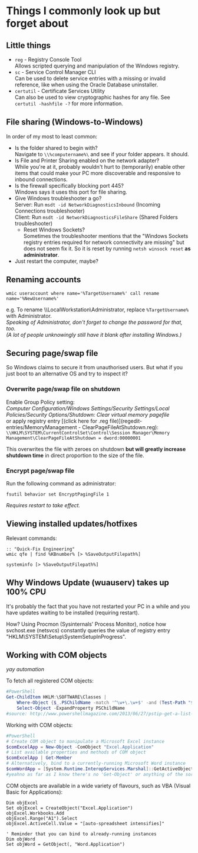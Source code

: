# Things I commonly look up but forget about

## Little things
* `reg` - Registry Console Tool  
          Allows scripted querying and manipulation of the Windows registry.
* `sc`  - Service Control Manager CLI  
          Can be used to delete service entries with a missing or invalid reference, like when using the Oracle Database uninstaller.
* `certutil` - Certificate Services Utility  
               Can also be used to view cryptographic hashes for any file. See `certutil -hashfile -?` for more information.

## File sharing (Windows-to-Windows)
In order of my most to least common:
* Is the folder shared to begin with?  
  Navigate to `\\%computername%\` and see if your folder appears. It should.
* Is File and Printer Sharing enabled on the network adapter?  
  While you're at it, probably wouldn't hurt to (temporarily) enable other items that could make your PC more discoverable and responsive to inbound connections.
* Is the firewall specifically blocking port 445?  
  Windows says it uses this port for file sharing.
* Give Windows troubleshooter a go?  
  Server: Run `msdt -id NetworkDiagnosticsInbound` (Incoming Connections troubleshooter)  
  Client: Run `msdt -id NetworkDiagnosticsFileShare` (Shared Folders troubleshooter)
  * Reset Windows Sockets?  
    Sometimes the troubleshooter mentions that the "Windows Sockets registry entries required for network connectivity are missing" but does not seem fix it. So it is reset by running `netsh winsock reset` **as administrator**.
* Just restart the computer, maybe? <!--With each passing year, PC uptime improves. Shut down your computer, they say! It's not a server, they say! Not counting the Patch Tuesday restarts, I probably could have stayed up for about half a year before I broke something.-->

## Renaming accounts

	wmic useraccount where name='%TargetUsername%' call rename name='%NewUsername%'

e.g. To rename \\\\LocalWorkstation\Administrator, replace `%TargetUsername%` with Administrator.  
_Speaking of Administrator, don't forget to change the password for that, too.  
(A lot of people unknowingly still have it blank after installing Windows.)_

## Securing page/swap file
So Windows claims to secure it from unauthorised users. But what if you just boot to an alternative OS and try to inspect it?

### Overwrite page/swap file on shutdown
Enable Group Policy setting:  
_Computer Configuration/Windows Settings/Security Settings/Local Policies/Security Options/Shutdown: Clear virtual memory pagefile_  
or apply registry entry [(click here for .reg file)](regedit-entries/MemoryManagement - ClearPageFileAtShutdown.reg):  
`\\HKLM\SYSTEM\CurrentControlSet\Control\Session Manager\Memory Management\ClearPageFileAtShutdown = dword:00000001`

This overwrites the file with zeroes on shutdown **but will greatly increase shutdown time** in direct proportion to the size of the file.

### Encrypt page/swap file
Run the following command as administrator:

	fsutil behavior set EncryptPagingFile 1

_Requires restart to take effect._

## Viewing installed updates/hotfixes
Relevant commands:

	:: "Quick-Fix Engineering"
	wmic qfe | find %KBnumber% [> %SaveOutputFilepath%]
	
	systeminfo [> %SaveOutputFilepath%]

## Why Windows Update (wuauserv) takes up 100% CPU
It's probably the fact that you have not restarted your PC in a while and you have updates waiting to be installed (requiring restart).

How? Using Procmon (Sysinternals' Process Monitor), notice how svchost.exe (netsvcs) constantly queries the value of registry entry "HKLM\SYSTEM\Setup\SystemSetupInProgress".

## Working with COM objects
_yay automation_

To fetch all registered COM objects:
```powershell
#PowerShell
Get-ChildItem HKLM:\SOFTWARE\Classes |
	Where-Object {$_.PSChildName -match '^\w+\.\w+$' -and (Test-Path "$($_.PSPath)\CLSID")} |
	Select-Object -ExpandProperty PSChildName
#source: http://www.powershellmagazine.com/2013/06/27/pstip-get-a-list-of-all-com-objects-available/
```
Working with COM objects:
```powershell
#PowerShell
# Create COM object to manipulate a Microsoft Excel instance
$comExcelApp = New-Object -ComObject "Excel.Application"
# List available properties and methods of COM object
$comExcelApp | Get-Member
# Alternatively, bind to a currently-running Microsoft Word instance
$comWordApp = [System.Runtime.InteropServices.Marshal]::GetActiveObject("Word.Application")
#yeahno as far as I know there's no 'Get-Object' or anything of the sort
```
COM objects are available in a wide variety of flavours, such as VBA <!--VisualBoyAdvance--> (Visual Basic for Applications):
```vba
Dim objExcel
Set objExcel = CreateObject("Excel.Application")
objExcel.Workbooks.Add
objExcel.Range("A1").Select
objExcel.ActiveCell.Value = "[auto-spreadsheet intensifies]"

' Reminder that you can bind to already-running instances
Dim objWord
Set objWord = GetObject(, "Word.Application")
```
